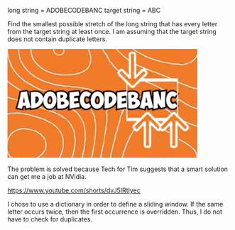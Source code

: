 long string = ADOBECODEBANC
target string = ABC

Find the smallest possible stretch of the long string that has every letter from the target string at least once. I am assuming that the target string does not contain duplicate letters.

![solution for example](image.png)

The problem is solved because Tech for Tim suggests that a smart solution can get me a job at NVidia. 

https://www.youtube.com/shorts/dvJ5IRtlyec

I chose to use a dictionary in order to define a sliding window. If the same letter occurs twice, then the first occurrence is overridden. Thus, I do not have to check for duplicates.